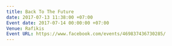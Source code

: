 ```yaml
---
title: Back To The Future
date: 2017-07-13 11:38:00 +07:00
Event date: 2017-07-14 00:00:00 +07:00
Venue: Rafikis
Event URL: https://www.facebook.com/events/469837436730285/
---
```


